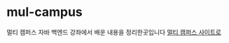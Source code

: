 # mul-campus
멀티 캠퍼스 자바 백엔드 강좌에서 배운 내용을 정리한곳입니다
<a href="https://event.multicampus.com/multicampusmain">멀티 캠퍼스 사이트로</a>
